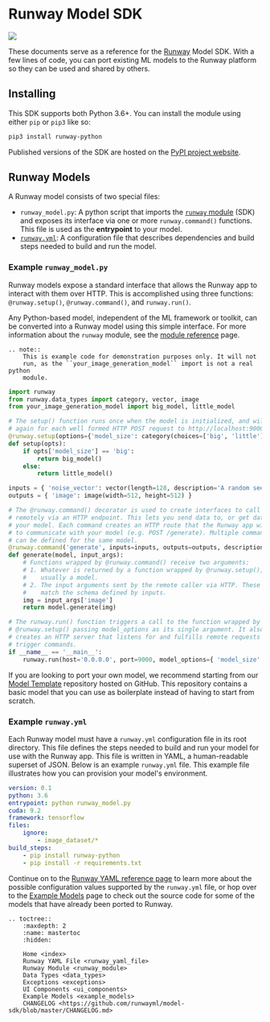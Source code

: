 # Runway Model SDK

<a href="https://runwayml.com/joinslack"><img src="https://img.shields.io/badge/slack-runwayml.slack.com-33b279.svg"></a>

These documents serve as a reference for the <span class='definition'>[Runway](https://runwayml.com) Model SDK</span>. <span class='important'>With a few lines of code, you can port existing ML models to the Runway platform so they can be used and shared by others</span>.

## Installing

This SDK supports <span class='error' data-replacement='both Python 2.7+ and Python 3.6+' data-comment=''>both Python 3.6+</span>. You can install the module using either `pip` or `pip3` like so:

```bash
pip3 install runway-python
```

Published versions of the SDK are hosted on the [PyPI project website](https://pypi.org/project/runway-python/).

## Runway Models

A Runway model consists of two special files:

- `runway_model.py`: A python script that imports the [`runway` module](runway_module.html) (SDK) and exposes its interface via one or more `runway.command()` functions. This file is used as the **entrypoint** to your model.
- [`runway.yml`](runway_yaml_file.html): A configuration file that describes dependencies and build steps needed to build and run the model.

### Example `runway_model.py`

Runway models expose a <span class='important'>standard interface</span> that allows the Runway app to interact with them <span class='important'>over HTTP</span>. This is <span class='important'>accomplished using three functions</span>: `@runway.setup()`, `@runway.command()`, and `runway.run()`.

<span class='important'>Any Python-based model</span>, independent of the ML framework or toolkit, can be converted into a Runway model using this simple interface. For more information about the `runway` module, see the [module reference](runway_module.html) page.

```eval_rst
.. note::
    This is example code for demonstration purposes only. It will not
    run, as the ``your_image_generation_model`` import is not a real python
    module.
```
<span class='error' data-replacement='def generate(model, input_args)' data-comment="the input parameter doesn't have image, but output?!"></span>

```python
import runway
from runway.data_types import category, vector, image
from your_image_generation_model import big_model, little_model

# The setup() function runs once when the model is initialized, and will run
# again for each well formed HTTP POST request to http://localhost:9000/setup.
@runway.setup(options={'model_size': category(choices=['big', 'little'])})
def setup(opts):
    if opts['model_size'] == 'big':
        return big_model()
    else:
        return little_model()

inputs = { 'noise_vector': vector(length=128, description='A random seed.') }
outputs = { 'image': image(width=512, height=512) }

# The @runway.command() decorator is used to create interfaces to call functions
# remotely via an HTTP endpoint. This lets you send data to, or get data from,
# your model. Each command creates an HTTP route that the Runway app will use
# to communicate with your model (e.g. POST /generate). Multiple commands
# can be defined for the same model.
@runway.command('generate', inputs=inputs, outputs=outputs, description='Generate an image.')
def generate(model, input_args):
    # Functions wrapped by @runway.command() receive two arguments:
    # 1. Whatever is returned by a function wrapped by @runway.setup(),
    #    usually a model.
    # 2. The input arguments sent by the remote caller via HTTP. These values
    #    match the schema defined by inputs.
    img = input_args['image']
    return model.generate(img)

# The runway.run() function triggers a call to the function wrapped by
# @runway.setup() passing model_options as its single argument. It also
# creates an HTTP server that listens for and fulfills remote requests that
# trigger commands.
if __name__ == '__main__':
    runway.run(host='0.0.0.0', port=9000, model_options={ 'model_size': 'big' })
```

If you are looking to port your own model, we recommend <span class='important'>starting from</span> our [Model Template](https://github.com/runwayml/model-template) repository hosted on GitHub. This repository contains <span class='important'>a basic model that you can use as boilerplate</span> instead of having to start from scratch.

### Example `runway.yml`

Each Runway model must have a <span class='definition'>`runway.yml` configuration file</span> in its root directory. This file defines the <span class='important'>steps needed to build and run your model</span> for use with the Runway app. This file is written in YAML, a human-readable <span class='error' data-replacement='format similar (but more powerfull)' data-comment='it looks like it is an extension, like JSON-LD or similar'>superset</span> of JSON. Below is an example `runway.yml` file. This example file illustrates how you can provision your model's environment.

```yaml
version: 0.1
python: 3.6
entrypoint: python runway_model.py
cuda: 9.2
framework: tensorflow
files:
    ignore:
        - image_dataset/*
build_steps:
    - pip install runway-python
    - pip install -r requirements.txt
```

Continue on to the [Runway YAML reference page](runway_yaml_file.html) to learn more about the <span class='important'>possible configuration values</span> supported by the `runway.yml` file, or hop over to the [Example Models](example_models.html) page to check out the source code for some of the <span class='important'>models that have already been ported to Runway</span>.

<!-- http://www.sphinx-doc.org/en/1.5/markup/toctree.html -->
```eval_rst
.. toctree::
    :maxdepth: 2
    :name: mastertoc
    :hidden:

    Home <index>
    Runway YAML File <runway_yaml_file>
    Runway Module <runway_module>
    Data Types <data_types>
    Exceptions <exceptions>
    UI Components <ui_components>
    Example Models <example_models>
    CHANGELOG <https://github.com/runwayml/model-sdk/blob/master/CHANGELOG.md>
```

